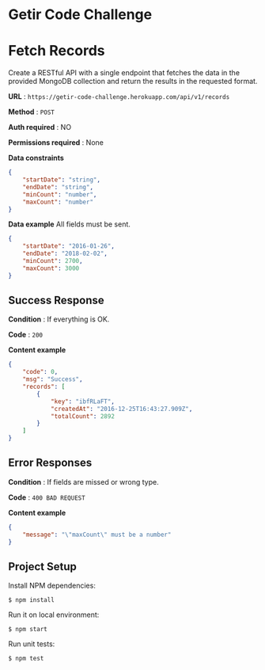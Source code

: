 # Getir Code Challenge

# Fetch Records

Create a RESTful API with a single endpoint that fetches the data in the
provided MongoDB collection and return the results in the requested format.

**URL** : `https://getir-code-challenge.herokuapp.com/api/v1/records`

**Method** : `POST`

**Auth required** : NO

**Permissions required** : None

**Data constraints**

```json
{
    "startDate": "string",
    "endDate": "string",
    "minCount": "number",
    "maxCount": "number"
}
```

**Data example** All fields must be sent.

```json
{
    "startDate": "2016-01-26",
    "endDate": "2018-02-02",
    "minCount": 2700,
    "maxCount": 3000
}
```

## Success Response

**Condition** : If everything is OK.

**Code** : `200`

**Content example**

```json
{
    "code": 0,
    "msg": "Success",
    "records": [
        {
            "key": "ibfRLaFT",
            "createdAt": "2016-12-25T16:43:27.909Z",
            "totalCount": 2892
        }
    ]
}
```

## Error Responses

**Condition** : If fields are missed or wrong type.

**Code** : `400 BAD REQUEST`

**Content example**

```json
{
    "message": "\"maxCount\" must be a number"
}
```
## Project Setup

Install NPM dependencies:

```
$ npm install
```

Run it on local environment:

```
$ npm start
```

Run unit tests:

```
$ npm test
```
